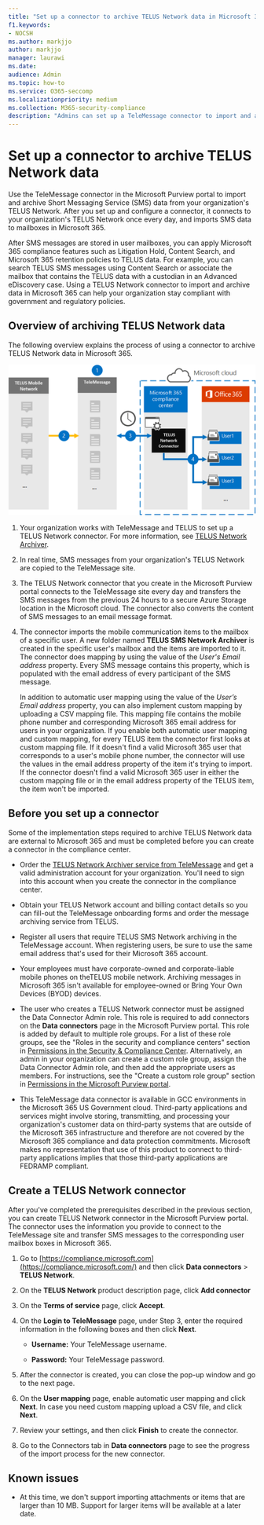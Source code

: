```yaml
---
title: "Set up a connector to archive TELUS Network data in Microsoft 365"
f1.keywords:
- NOCSH
ms.author: markjjo
author: markjjo
manager: laurawi
ms.date: 
audience: Admin
ms.topic: how-to
ms.service: O365-seccomp
ms.localizationpriority: medium
ms.collection: M365-security-compliance
description: "Admins can set up a TeleMessage connector to import and archive SMS data from the TELUS Network in Microsoft 365. This lets you archive data from third-party data sources in Microsoft 365 so you can use compliance features such as legal hold, content search, and retention policies to manage your organization's third-party data."
---
```


# Set up a connector to archive TELUS Network data

Use the TeleMessage connector in the Microsoft Purview portal to import and archive Short Messaging Service (SMS) data from your organization's TELUS Network. After you set up and configure a connector, it connects to your organization's TELUS Network once every day, and imports SMS data to mailboxes in Microsoft 365.

After SMS messages are stored in user mailboxes, you can apply Microsoft 365 compliance features such as Litigation Hold, Content Search, and Microsoft 365 retention policies to TELUS data. For example, you can search TELUS SMS messages using Content Search or associate the mailbox that contains the TELUS data with a custodian in an Advanced eDiscovery case. Using a TELUS Network connector to import and archive data in Microsoft 365 can help your organization stay compliant with government and regulatory policies.

## Overview of archiving TELUS Network data

The following overview explains the process of using a connector to archive TELUS Network data in Microsoft 365.

![TELUS Network archiving workflow.](../media/TelusNetworkConnectorWorkflow.png)

1. Your organization works with TeleMessage and TELUS to set up a TELUS Network connector. For more information, see [TELUS Network Archiver](https://www.telemessage.com/office365-activation-for-telus-network-archiver/).

2. In real time, SMS messages from your organization's TELUS Network are copied to the TeleMessage site.

3. The TELUS Network connector that you create in the Microsoft Purview portal connects to the TeleMessage site every day and transfers the SMS messages from the previous 24 hours to a secure Azure Storage location in the Microsoft cloud. The connector also converts the content of SMS messages to an email message format.

4. The connector imports the mobile communication items to the mailbox of a specific user. A new folder named **TELUS SMS Network Archiver** is created in the specific user's mailbox and the items are imported to it. The connector does mapping by using the value of the *User's Email address* property. Every SMS message contains this property, which is populated with the email address of every participant of the SMS message.

   In addition to automatic user mapping using the value of the *User’s Email address* property, you can also implement custom mapping by uploading a CSV mapping file. This mapping file contains the mobile phone number and corresponding Microsoft 365 email address for users in your organization. If you enable both automatic user mapping and custom mapping, for every TELUS item the connector first looks at custom mapping file. If it doesn't find a valid Microsoft 365 user that corresponds to a user's mobile phone number, the connector will use the values in the email address property of the item it's trying to import. If the connector doesn't find a valid Microsoft 365 user in either the custom mapping file or in the email address property of the TELUS item, the item won't be imported.

## Before you set up a connector

Some of the implementation steps required to archive TELUS Network data are external to Microsoft 365 and must be completed before you can create a connector in the compliance center.

- Order the [TELUS Network Archiver service from TeleMessage](https://www.telemessage.com/mobile-archiver/order-mobile-archiver-for-o365) and get a valid administration account for your organization. You'll need to sign into this account when you create the connector in the compliance center.

- Obtain your TELUS Network account and billing contact details so you can fill-out the TeleMessage onboarding forms and order the message archiving service from TELUS.

- Register all users that require TELUS SMS Network archiving in the TeleMessage account. When registering users, be sure to use the same email address that's used for their Microsoft 365 account.

- Your employees must have corporate-owned and corporate-liable mobile phones on theTELUS mobile network. Archiving messages in Microsoft 365 isn't available for employee-owned or Bring Your Own Devices (BYOD) devices.

- The user who creates a TELUS Network connector must be assigned the Data Connector Admin role. This role is required to add connectors on the **Data connectors** page in the Microsoft Purview portal. This role is added by default to multiple role groups. For a list of these role groups, see the "Roles in the security and compliance centers" section in [Permissions in the Security & Compliance Center](../security/office-365-security/permissions-in-the-security-and-compliance-center.md#roles-in-the-security--compliance-center). Alternatively, an admin in your organization can create a custom role group, assign the Data Connector Admin role, and then add the appropriate users as members. For instructions, see the "Create a custom role group" section in [Permissions in the Microsoft Purview portal](microsoft-365-compliance-center-permissions.md#create-a-custom-role-group).

- This TeleMessage data connector is available in GCC environments in the Microsoft 365 US Government cloud. Third-party applications and services might involve storing, transmitting, and processing your organization's customer data on third-party systems that are outside of the Microsoft 365 infrastructure and therefore are not covered by the Microsoft 365 compliance and data protection commitments. Microsoft makes no representation that use of this product to connect to third-party applications implies that those third-party applications are FEDRAMP compliant.

## Create a TELUS Network connector

After you've completed the prerequisites described in the previous section, you can create TELUS Network connector in the Microsoft Purview portal. The connector uses the information you provide to connect to the TeleMessage site and transfer SMS messages to the corresponding user mailbox boxes in Microsoft 365.

1. Go to [https://compliance.microsoft.com](https://compliance.microsoft.com/) and then click **Data connectors** > **TELUS Network**.

2. On the **TELUS Network** product description page, click **Add connector**

3. On the **Terms of service** page, click **Accept**.

4. On the **Login to TeleMessage** page, under Step 3, enter the required information in the following boxes and then click **Next**.

   - **Username:** Your TeleMessage username.

   - **Password:** Your TeleMessage password.

5. After the connector is created, you can close the pop-up window and go to the next page.

6. On the **User mapping** page, enable automatic user mapping and click **Next**. In case you need custom mapping upload a CSV file, and click **Next**.

7. Review your settings, and then click **Finish** to create the connector.

8. Go to the Connectors tab in **Data connectors** page to see the progress of the import process for the new connector.

## Known issues

- At this time, we don't support importing attachments or items that are larger than 10 MB. Support for larger items will be available at a later date.
